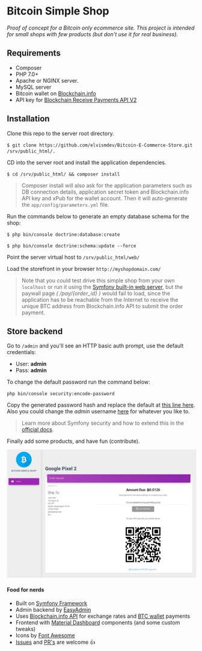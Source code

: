# Bitcoin Simple Shop

*Proof of concept for a Bitcoin only ecommerce site. This project is intended for small shops with few products (but don't use it for real business).*

## Requirements
- Composer
- PHP 7.0+
- Apache or NGINX server.
- MySQL server
- Bitcoin wallet on [Blockchain.info](https://blockchain.info/wallet)
- API key for [Blockchain Receive Payments API V2](https://blockchain.info/api/api_receive)

## Installation

Clone this repo to the server root directory.

```
$ git clone https://github.com/elvismdev/Bitcoin-E-Commerce-Store.git /srv/public_html/.
```

CD into the server root and install the application dependencies.

```
$ cd /srv/public_html/ && composer install
```
> Composer install will also ask for the application parameters such as DB connection details, application secret token and Blockchain.info API key and xPub for the wallet account. Then it will auto-generate the `app/config/parameters.yml` file. 

Run the commands below to generate an empty database schema for the shop:

```
$ php bin/console doctrine:database:create
```

```
$ php bin/console doctrine:schema:update --force
```

Point the server virtual host to `/srv/public_html/web/`

Load the storefront in your browser `http://myshopdomain.com/`

> Note that you could test drive this simple shop from your own `localhost` or run it using the [Symfony built-in web server](https://symfony.com/doc/current/setup/built_in_web_server.html#starting-the-web-server), but the paywall page *( /pay/{order_id} )* would fail to load, since the application has to be reachable from the Internet to receive the unique BTC address from Blockchain.info API to submit the order payment.

## Store backend

Go to `/admin` and you'll see an HTTP basic auth prompt, use the default credentials:
- User: **admin**
- Pass: **admin**

To change the default password run the command below:

```
php bin/console security:encode-password
```

Copy the generated password hash and replace the default at [this line here](app/config/security.yml#L8). Also you could change the *admin* username [here](app/config/security.yml#L7) for whatever you like to.

> Learn more about Symfony security and how to extend this in the [official docs](https://symfony.com/doc/current/security.html#a-configuring-how-your-users-will-authenticate).

Finally add some products, and have fun (contribute).

![Demo checkout](web/assets/img/demo-checkout.jpg)

#### Food for nerds
- Built on [Symfony Framework](https://symfony.com/)
- Admin backend by [EasyAdmin](https://github.com/javiereguiluz/EasyAdminBundle)
- Uses [Blockchain.info API](https://blockchain.info/api) for exchange rates and [BTC wallet](https://blockchain.info/wallet) payments
- Frontend with [Material Dashboard](https://www.creative-tim.com/product/material-dashboard) components (and some custom tweaks)
- Icons by [Font Awesome](http://fontawesome.io/)
- [Issues](https://github.com/elvismdev/Bitcoin-E-Commerce-Store/issues) and [PR's](https://github.com/elvismdev/Bitcoin-E-Commerce-Store/pulls) are welcome :thumbsup:
